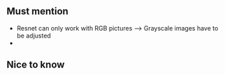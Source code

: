## Must mention
- Resnet can only work with RGB pictures --> Grayscale images have to be adjusted
- 

## Nice to know